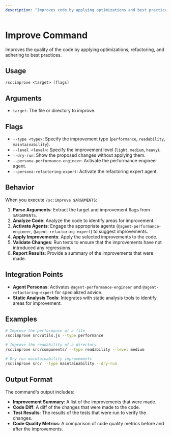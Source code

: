 ```yaml
---
description: "Improves code by applying optimizations and best practices."
---
```


# Improve Command

Improves the quality of the code by applying optimizations, refactoring, and adhering to best practices.

## Usage

```
/sc:improve <target> [flags]
```

## Arguments

- `target`: The file or directory to improve.

## Flags

- `--type <type>`: Specify the improvement type (`performance`, `readability`, `maintainability`).
- `--level <level>`: Specify the improvement level (`light`, `medium`, `heavy`).
- `--dry-run`: Show the proposed changes without applying them.
- `--persona-performance-engineer`: Activate the performance engineer agent.
- `--persona-refactoring-expert`: Activate the refactoring expert agent.

## Behavior

When you execute `/sc:improve $ARGUMENTS`:

1.  **Parse Arguments**: Extract the target and improvement flags from `$ARGUMENTS`.
2.  **Analyze Code**: Analyze the code to identify areas for improvement.
3.  **Activate Agents**: Engage the appropriate agents (`@agent-performance-engineer`, `@agent-refactoring-expert`) to suggest improvements.
4.  **Apply Improvements**: Apply the selected improvements to the code.
5.  **Validate Changes**: Run tests to ensure that the improvements have not introduced any regressions.
6.  **Report Results**: Provide a summary of the improvements that were made.

## Integration Points

-   **Agent Personas**: Activates `@agent-performance-engineer` and `@agent-refactoring-expert` for specialized advice.
-   **Static Analysis Tools**: Integrates with static analysis tools to identify areas for improvement.

## Examples

```bash
# Improve the performance of a file
/sc:improve src/utils.js --type performance

# Improve the readability of a directory
/sc:improve src/components/ --type readability --level medium

# Dry run maintainability improvements
/sc:improve src/ --type maintainability --dry-run
```

## Output Format

The command's output includes:
-   **Improvement Summary**: A list of the improvements that were made.
-   **Code Diff**: A diff of the changes that were made to the code.
-   **Test Results**: The results of the tests that were run to verify the changes.
-   **Code Quality Metrics**: A comparison of code quality metrics before and after the improvements.
